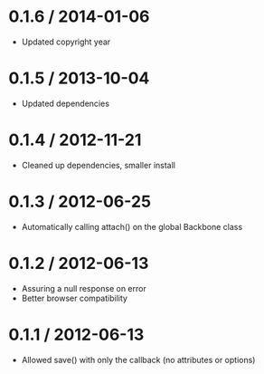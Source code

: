 0.1.6 / 2014-01-06
==================

  * Updated copyright year

0.1.5 / 2013-10-04
==================

  * Updated dependencies

0.1.4 / 2012-11-21
==================

  * Cleaned up dependencies, smaller install

0.1.3 / 2012-06-25
===================

  * Automatically calling attach() on the global Backbone class

0.1.2 / 2012-06-13
===================

  * Assuring a null response on error
  * Better browser compatibility


0.1.1 / 2012-06-13
===================

  * Allowed save() with only the callback (no attributes or options)

